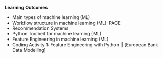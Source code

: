 **Learning Outcomes**

* Main types of machine learning (ML)
* Workflow structure in machine learning (ML): PACE
* Recommendation Systems
* Python Toolbeit for machine learning (ML)
* Feature Engineering in machine learning (ML)
* Coding Activity 1: Feature Engineering with Python || [European Bank Data Modelling]
